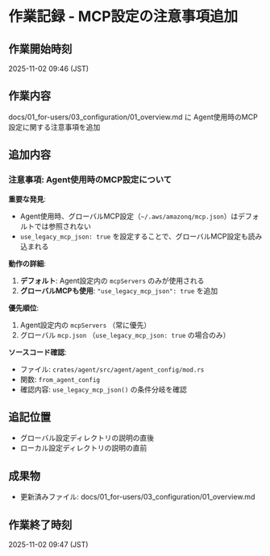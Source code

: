 # 作業記録 - MCP設定の注意事項追加

## 作業開始時刻
2025-11-02 09:46 (JST)

## 作業内容
docs/01_for-users/03_configuration/01_overview.md に Agent使用時のMCP設定に関する注意事項を追加

## 追加内容

### 注意事項: Agent使用時のMCP設定について

**重要な発見**:
- Agent使用時、グローバルMCP設定（`~/.aws/amazonq/mcp.json`）はデフォルトでは参照されない
- `use_legacy_mcp_json: true` を設定することで、グローバルMCP設定も読み込まれる

**動作の詳細**:
1. **デフォルト**: Agent設定内の `mcpServers` のみが使用される
2. **グローバルMCPも使用**: `"use_legacy_mcp_json": true` を追加

**優先順位**:
1. Agent設定内の `mcpServers` （常に優先）
2. グローバル `mcp.json` （`use_legacy_mcp_json: true` の場合のみ）

**ソースコード確認**:
- ファイル: `crates/agent/src/agent/agent_config/mod.rs`
- 関数: `from_agent_config`
- 確認内容: `use_legacy_mcp_json()` の条件分岐を確認

## 追記位置
- グローバル設定ディレクトリの説明の直後
- ローカル設定ディレクトリの説明の直前

## 成果物
- 更新済みファイル: docs/01_for-users/03_configuration/01_overview.md

## 作業終了時刻
2025-11-02 09:47 (JST)
